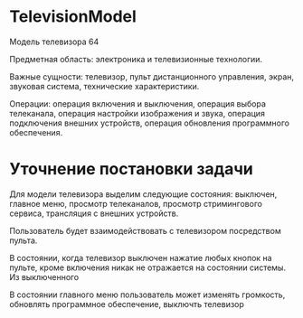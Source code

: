 # TelevisionModel

Модель телевизора 64

Предметная область: электроника и телевизионные технологии.

Важные сущности: телевизор, пульт дистанционного управления, экран, звуковая система, технические характеристики.

Операции: операция включения и выключения, операция выбора телеканала, операция настройки изображения и звука, операция подключения внешних устройств, операция обновления программного обеспечения.

# Уточнение постановки задачи

Для модели телевизора выделим следующие состояния: выключен, главное меню, просмотр телеканалов, просмотр стримингового сервиса, трансляция с внешних устройств.

Пользователь будет взаимодействовать с телевизором посредством пульта.

В состоянии, когда телевизор выключен нажатие любых кнопок на пульте, кроме включения никак не отражается на состоянии системы. Из выключенного

В состоянии главного меню пользователь может изменять громкость, обновлять программное обеспечение, выключть телевизор 

